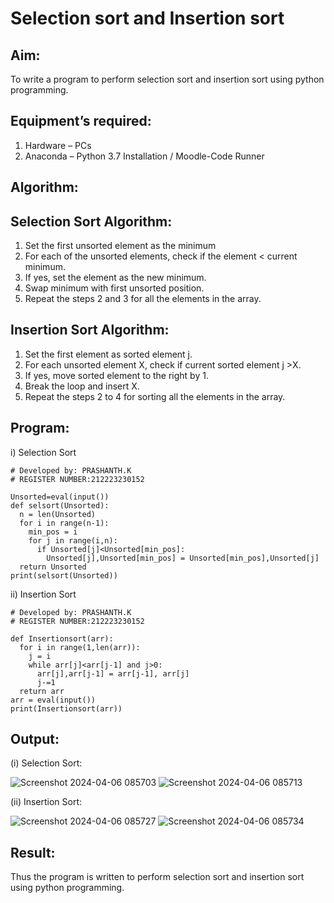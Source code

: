 # Selection sort and Insertion sort
## Aim:
To write a program to perform selection sort and insertion sort using python programming.
## Equipment’s required:
1.	Hardware – PCs
2.	Anaconda – Python 3.7 Installation / Moodle-Code Runner
## Algorithm:
## Selection Sort Algorithm:
1.	Set the first unsorted element as the minimum
2.	For each of the unsorted elements, check if the element < current minimum.
3.	If yes, set the element as the new minimum.
4.	Swap minimum with first unsorted position.
5.	Repeat the steps 2 and 3 for all the elements in the array.
## Insertion Sort Algorithm:
1.	Set the first element as sorted element j.
2.	For each unsorted element X, check if current sorted element j >X.
3.	If yes, move sorted element to the right by 1.
4.	Break the loop and insert X.
5.	Repeat the steps 2 to 4 for sorting all the elements in the array.
## Program:
i)	 Selection Sort
```
# Developed by: PRASHANTH.K
# REGISTER NUMBER:212223230152

Unsorted=eval(input())
def selsort(Unsorted):
  n = len(Unsorted)
  for i in range(n-1):
    min_pos = i
    for j in range(i,n):
      if Unsorted[j]<Unsorted[min_pos]:
        Unsorted[j],Unsorted[min_pos] = Unsorted[min_pos],Unsorted[j]
  return Unsorted
print(selsort(Unsorted))

```
ii)	 Insertion Sort
```
# Developed by: PRASHANTH.K
# REGISTER NUMBER:212223230152

def Insertionsort(arr):
  for i in range(1,len(arr)):
    j = i
    while arr[j]<arr[j-1] and j>0:
      arr[j],arr[j-1] = arr[j-1], arr[j]
      j-=1
  return arr
arr = eval(input())
print(Insertionsort(arr))

```

## Output:
(i)  Selection Sort:

![Screenshot 2024-04-06 085703](https://github.com/PRASHANTHRATHI/Sorting-Algorithms/assets/145743120/91fbc8f1-ad27-43f3-be9d-068730c09a30)
![Screenshot 2024-04-06 085713](https://github.com/PRASHANTHRATHI/Sorting-Algorithms/assets/145743120/d9323787-d0e1-4736-81cb-30805fea9d25)


(ii)  Insertion Sort:

![Screenshot 2024-04-06 085727](https://github.com/PRASHANTHRATHI/Sorting-Algorithms/assets/145743120/c7184e76-ce39-422b-926a-fcae740d6e95)
![Screenshot 2024-04-06 085734](https://github.com/PRASHANTHRATHI/Sorting-Algorithms/assets/145743120/c47e2047-728e-476c-9c3f-3ac367544074)





## Result:
Thus the program is written to perform selection sort and insertion sort using python programming.
